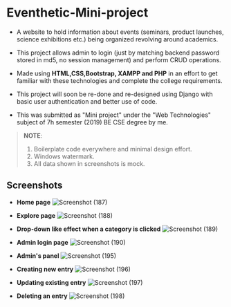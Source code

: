 # **Eventhetic-Mini-project**
* A website to hold information about events (seminars, product launches, science exhibitions etc.) being organized revolving around academics.

* This project allows admin to login (just by matching backend password stored in md5, no session management) and perform CRUD operations.

* Made using **HTML,CSS,Bootstrap, XAMPP and PHP** in an effort to get familiar with these technologies and complete the college requirements.

* This project will soon be re-done and re-designed using Django with basic user authentication and better use of code.

* This was submitted as "Mini project" under the "Web Technologies" subject of 7h semester (2019) BE CSE degree by me.

> **NOTE**: 
> 1. Boilerplate code everywhere and minimal design effort.
> 2. Windows watermark.
> 3. All data shown in screenshots is mock.



## Screenshots

* **Home page**
![Screenshot (187)](https://user-images.githubusercontent.com/61655919/93704955-a3045f80-fb36-11ea-9f00-9208846c53ad.png)

* **Explore page**
![Screenshot (188)](https://user-images.githubusercontent.com/61655919/93704963-c7603c00-fb36-11ea-92de-4365edd5b7de.png)

* **Drop-down like effect when a category is clicked**
![Screenshot (189)](https://user-images.githubusercontent.com/61655919/93704964-c929ff80-fb36-11ea-8251-6a4f817b405d.png)

* **Admin login page**
![Screenshot (190)](https://user-images.githubusercontent.com/61655919/93704965-c9c29600-fb36-11ea-90cc-578fbf49d132.png)

* **Admin's panel**
![Screenshot (195)](https://user-images.githubusercontent.com/61655919/93705547-fd53ef00-fb3b-11ea-997e-9310ee1dc3b9.png)

* **Creating new entry**
![Screenshot (196)](https://user-images.githubusercontent.com/61655919/93705549-ff1db280-fb3b-11ea-9725-b47998605710.png)

* **Updating existing entry**
![Screenshot (197)](https://user-images.githubusercontent.com/61655919/93705550-ffb64900-fb3b-11ea-8039-544b045881d2.png)

* **Deleting an entry**
![Screenshot (198)](https://user-images.githubusercontent.com/61655919/93705552-ffb64900-fb3b-11ea-8fb6-bd5a1f3ede22.png)

